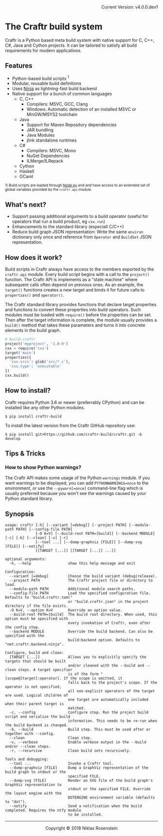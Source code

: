 <p align="right">Current Version: v4.0.0.dev1</p>

# The Craftr build system

Craftr is a Python based meta build system with native support for C, C++,
C#, Java and Cython projects. It can be tailored to satisfy all build
requirements for modern applications.

## Features

[Node.py]: https://github.com/nodepy/nodepy
[Ninja]: https://ninja-build.org/

* Python-based build scripts <sup>1</sup>
* Modular, reusable build definitions
* Uses [Ninja] as lightning-fast build backend
* Native support for a bunch of common languages
  * C, C++
    * Compilers: MSVC, GCC, Clang
    * Windows: Automatic detection of an installed MSVC or MinGW/MSYS2 toolchain
  * Java
    * Support for Maven Repository dependencies
    * JAR bundling
    * Java Modules
    * jlink standalone runtimes
  * C#
    * Compilers: MSVC, Mono
    * NuGet Dependencies
    * ILMerge/ILRepack
  * Cython
  * Haskell
  * OCaml

<sup>1) Build scripts are loaded through [Node.py] and and have access to an
  extended set of global variables provided by the `craftr.api` module.</sup>

## What's next?

* Support passing additional arguments to a build operator (useful for
  operators that run a build product, eg `cxx.run`)
* Enhancements to the standard library (especiall C/C++)
* Reduce build graph JSON representation: Write the same `environ`
  dictionary only once and reference from `Operator` and `BuildSet`
  JSON representation.

## How does it work?

Build scripts in Craftr always have access to the members exported by the
`craftr.api` module. Every build script begins with a call to the `project()`
function. The Craftr API is implements as a "state machine" where subsequent
calls often depend on previous ones. As an example, the `target()` functions
creates a new target and binds it for future calls to `properties()` and
`operator()`.

The Craftr standard library provides functions that declare target properties
and functions to convert these properties into build operators. Such modules
must be loaded with `require()` before the properties can be set. Then after
the target information is complete, the module usually provides a `build()`
method that takes these parameters and turns it into concrete elements in the
build graph.

```python
# build.craftr
project('myproject', '1.0-0')
cxx = require('cxx')
target('main')
properties({
  'cxx.srcs': glob('src/*.c'),
  'cxx.type': 'executable'
})
cxx.build()
```

## How to install?

Craftr requires Python 3.6 or newer (preferrably CPython) and can be installed
like any other Python modules.

    $ pip install craftr-build

To install the latest version from the Craftr GitHub repository use:

    $ pip install git+https://github.com/craftr-build/craftr.git -b develop

## Tips & Tricks

### How to show Python warnings?

The Craftr API makes some usage of the Python `warnings` module. If you want
warnings to be displayed, you can add `PYTHONWARNINGS=once` to the environment,
or use the `--pywarn[=once]` command-line flag which is usually preferred
because you won't see the warnings caused by your Python standard library.


## Synopsis

```
usage: craftr [-h] [--variant [=debug]] [--project PATH] [--module-path PATH] [--config-file PATH]
              [-O K=V] [--build-root PATH=[build]] [--backend MODULE] [-c] [-b] [--clean] [-v] [-r]
              [--tool ...] [--dump-graphviz [FILE]] [--dump-svg [FILE]] [--notify]
              [[TARGET [...]] [[TARGET [...]] ...]]

optional arguments:
  -h, --help                 show this help message and exit

Configuration:
  --variant [=debug]         Choose the build variant (debug|release).
  --project PATH             The Craftr project file or directory to load.
  --module-path PATH         Additional module search paths.
  --config-file PATH         Load the specified configuration file. Defaults to "build.craftr.toml"
                             or "build.craftr.json" in the project directory if the file exists.
  -O K=V, --option K=V       Override an option value.
  --build-root PATH=[build]  The build root directory. When used, this option must be specified with
                             every invokation of Craftr, even after the config step.
  --backend MODULE           Override the build backend. Can also be specified with the
                             build:backend option. Defaults to "net.craftr.backend.ninja".

Configure, build and clean:
  [TARGET [...]]             Allows you to explicitly specify the targets that should be built
                             and/or cleaned with the --build and --clean steps. A target specifier
                             is of the form "[scope@]target[:operator]. If the scope is omitted, it
                             falls back to the project's scope. If the operator is not specified,
                             all non-explicit operators of the target are used. Logical children of
                             one target are automatically included when their parent target is
                             matched.
  -c, --config               Configure step. Run the project build script and serialize the build
                             information. This needs to be re-run when the build backend is changed.
  -b, --build                Build step. This must be used after or together with --config.
  --clean                    Clean step.
  -v, --verbose              Enable verbose output in the --build and/or --clean steps.
  -r, --recursive            Clean build sets recursively.

Tools and debugging:
  --tool ...                 Invoke a Craftr tool.
  --dump-graphviz [FILE]     Dump a GraphViz representation of the build graph to stdout or the
                             specified FILE.
  --dump-svg [FILE]          Render an SVG file of the build graph's GraphViz representation to
                             stdout or the specified FILE. Override the layout engine with the
                             DOTENGINE environment variable (defaults to "dot").
  --notify                   Send a notification when the build completed. Requires the ntfy module
                             to be installed.
```

---

<p align="center">Copyright &copy; 2018 Niklas Rosenstein</p>
